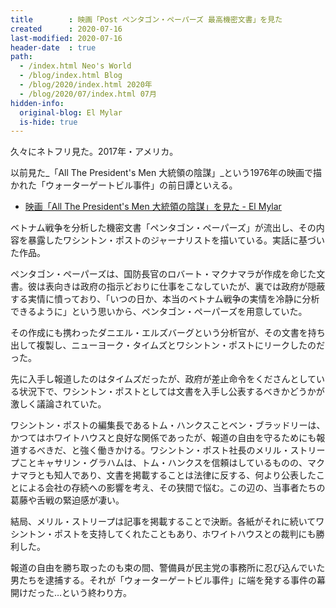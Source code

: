 ```yaml
---
title        : 映画「Post ペンタゴン・ペーパーズ 最高機密文書」を見た
created      : 2020-07-16
last-modified: 2020-07-16
header-date  : true
path:
  - /index.html Neo's World
  - /blog/index.html Blog
  - /blog/2020/index.html 2020年
  - /blog/2020/07/index.html 07月
hidden-info:
  original-blog: El Mylar
  is-hide: true
---
```


久々にネトフリ見た。2017年・アメリカ。

以前見た_「All The President's Men 大統領の陰謀」_という1976年の映画で描かれた「ウォーターゲートビル事件」の前日譚といえる。

- [映画「All The President's Men 大統領の陰謀」を見た - El Mylar](https://neos21.hateblo.jp/entry/2020/04/30/113000)

ベトナム戦争を分析した機密文書「ペンタゴン・ペーパーズ」が流出し、その内容を暴露したワシントン・ポストのジャーナリストを描いている。実話に基づいた作品。

ペンタゴン・ペーパーズは、国防長官のロバート・マクナマラが作成を命じた文書。彼は表向きは政府の指示どおりに仕事をこなしていたが、裏では政府が隠蔽する実情に憤っており、「いつの日か、本当のベトナム戦争の実情を冷静に分析できるように」という思いから、ペンタゴン・ペーパーズを用意していた。

その作成にも携わったダニエル・エルズバーグという分析官が、その文書を持ち出して複製し、ニューヨーク・タイムズとワシントン・ポストにリークしたのだった。

先に入手し報道したのはタイムズだったが、政府が差止命令をくださんとしている状況下で、ワシントン・ポストとしては文書を入手し公表するべきかどうかが激しく議論されていた。

ワシントン・ポストの編集長であるトム・ハンクスことベン・ブラッドリーは、かつてはホワイトハウスと良好な関係であったが、報道の自由を守るためにも報道するべきだ、と強く働きかける。ワシントン・ポスト社長のメリル・ストリープことキャサリン・グラハムは、トム・ハンクスを信頼はしているものの、マクナマラとも知人であり、文書を掲載することは法律に反する、何より公表したことによる会社の存続への影響を考え、その狭間で悩む。この辺の、当事者たちの葛藤や舌戦の緊迫感が凄い。

結局、メリル・ストリープは記事を掲載することで決断。各紙がそれに続いてワシントン・ポストを支持してくれたこともあり、ホワイトハウスとの裁判にも勝利した。

報道の自由を勝ち取ったのも束の間、警備員が民主党の事務所に忍び込んでいた男たちを逮捕する。それが「ウォーターゲートビル事件」に端を発する事件の幕開けだった…という終わり方。
